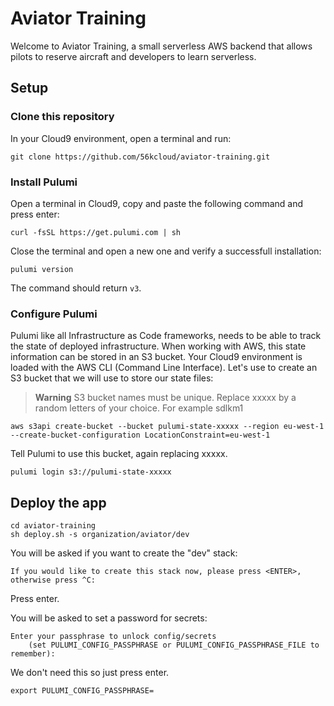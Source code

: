 # Aviator Training

Welcome to Aviator Training, a small serverless AWS backend that allows pilots to reserve aircraft and developers to learn serverless.

## Setup

### Clone this repository
In your Cloud9 environment, open a terminal and run:
```
git clone https://github.com/56kcloud/aviator-training.git
```

### Install Pulumi
Open a terminal in Cloud9, copy and paste the following command and press enter:
```
curl -fsSL https://get.pulumi.com | sh
```

Close the terminal and open a new one and verify a successfull installation:
```
pulumi version
```
The command should return `v3`.

### Configure Pulumi
Pulumi like all Infrastructure as Code frameworks, needs to be able to track the state of deployed infrastructure. When working with AWS, this state information can be stored in an S3 bucket. Your Cloud9 environment is loaded with the AWS CLI (Command Line Interface). Let's use to create an S3 bucket that we will use to store our state files:
> **Warning**
> S3 bucket names must be unique. Replace xxxxx by a random letters of your choice. For example sdlkm1
> 
```
aws s3api create-bucket --bucket pulumi-state-xxxxx --region eu-west-1 --create-bucket-configuration LocationConstraint=eu-west-1
```

Tell Pulumi to use this bucket, again replacing xxxxx.
```
pulumi login s3://pulumi-state-xxxxx
```

## Deploy the app
```
cd aviator-training
sh deploy.sh -s organization/aviator/dev
```

You will be asked if you want to create the "dev" stack:
```
If you would like to create this stack now, please press <ENTER>, otherwise press ^C: 
```
Press enter.

You will be asked to set a password for secrets:
```
Enter your passphrase to unlock config/secrets
    (set PULUMI_CONFIG_PASSPHRASE or PULUMI_CONFIG_PASSPHRASE_FILE to remember):  
```
We don't need this so just press enter.

```
export PULUMI_CONFIG_PASSPHRASE=
```
